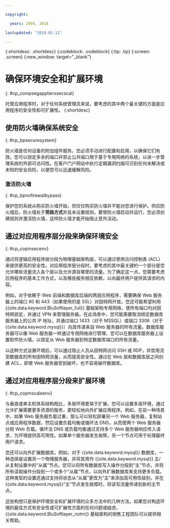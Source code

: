 ```yaml
---

copyright:

  years: 1994, 2018

lastupdated: "2018-01-11"

---
```


{:shortdesc: .shortdesc}
{:codeblock: .codeblock}
{:tip: .tip}
{:screen: .screen}
{:new_window: target="_blank"}

# 确保环境安全和扩展环境
{: #cp_compsegapptierssecscal}

托管应用程序时，对于任何系统管理员来说，要考虑的其中两个最关键的方面是应用程序的安全性和可扩展性。
{:shortdesc}

## 使用防火墙确保系统安全
{: #cp_bpsecuresystem}

防火墙是任何设备的附加组件服务，您必须手动进行配置和启用，以确保它们有效。您可以锁定多余的端口并禁止公共端口用于基于专用网络的系统，以进一步管理系统的外部可访问性。在客户门户网站中执行定期漏洞扫描可识别任何未解决或未知的安全风险，以便您可以迅速缓解风险。

### 激活防火墙
{: #cp_bpnofirewalbypass}

保护您的系统从购买防火墙开始，但仅仅购买防火墙并不能对您进行保护。供应防火墙后，防火墙处于**旁路方式**并且未设置规则。要使防火墙启动并运行，您必须创建规则并激活防火墙，这样防火墙才能开始阻止意外活动。


## 通过对应用程序层分段来确保环境安全
{: #cp_copmsecenv}

通过将逻辑应用程序层分段为物理基础架构层，可以通过使用访问控制表 (ACL) 来提供更高的安全性。对应用程序层分段时，要考虑的其中最关键的一个部分是您允许哪些流量流入各个层以及允许源自哪里的流量。为了确定这一点，您需要考虑应用程序的基本工作方式，以及哪些服务相互依赖，以向最终用户提供其请求的内容。

例如，对于依赖于 Web 前端和数据库后端的两层应用程序，需要确保 Web 服务器上的端口 80 和 443（如果使用的是 SSL）对因特网开放。您还可能希望利用 {{site.data.keyword.BluSoftlayer_full}} 基础架构专用网络，使所有端口均对因特网锁定，并通过 VPN 来管理服务器。在此场景中，您可能需要取消绑定数据库服务器上的公共 IP 地址，并通过端口 1433（对于 MSSQL）或端口 3306（对于 {{site.data.keyword.mysql}}）向其传递来自 Web 服务器的所有流量。数据库服务器可以像 Web 服务器一样通过专用网络进行管理，您可以在数据库服务器上设置软件防火墙，以锁定从 Web 服务器到特定数据库端口的所有流量。

以这种方式设置环境后，可以通过阻止人员从因特网访问 SSH 或 RDP，并禁用流至数据库的所有因特网流量，从而提高安全性。通过在 Web 层和数据库层之间创建 ACL，即使 Web 服务器受到破坏，也不容易破坏数据库。

## 通过对应用程序层分段来扩展环境
{: #cp_copmscaleenv}

与垂直或单主机体系结构相比，多层环境更易于扩展。您可以设置多层环境，通过允许扩展需要更多资源的服务，更轻松地向外扩展应用程序。例如，在前一种场景中，如果 Web 服务器负载过重，那么可以轻松部署另一个 Web 服务器，复制站点或应用程序数据，然后设置负载均衡或循环法 DNS，从而使两个 Web 服务器分担 Web 负载。循环法 DNS 或负载均衡通过支持多个 Web 服务器响应传入请求，为环境提供高可用性。如果单个服务器发生故障，另一个节点可用于处理最终用户请求。

您还可以向外扩展数据库。例如，对于 {{site.data.keyword.mysql}} 数据库，一种选择是设置另一个物理服务器，并将其用作 {{site.data.keyword.mysql}} 主/从复制设置中的“从属”节点。您可以将所有数据库写入操作分段到“主”节点，并将所有读取操作分段到一个或多个“从属”节点，以向外扩展数据库来支持更多负载。这种类型的设置还通过支持将状态从“从属”更改为“主”来添加高可用性级别，并在 {{site.data.keyword.mysql}}“主”节点发生故障时，将读写流量传递到新的主节点。

这些构想只是保护环境安全和扩展环境的众多方法中的几种方法。如果您对构造环境的最佳方式有安全性或可扩展性方面的任何问题或疑虑，{{site.data.keyword.BluSoftlayer_notm}} 基础架构的销售工程团队可以提供相关帮助。
